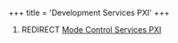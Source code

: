 +++
title = 'Development Services PXI'
+++

1.  REDIRECT [Mode Control Services
    PXI](Mode_Control_Services_PXI "wikilink")
